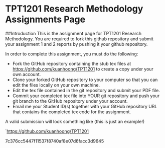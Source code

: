# TPT1201 Research Methodology Assignments Page

##Introduction
This is the assignment page for TPT1201 Research Methodology. You are required to fork this github repository and submit your assignment 1 and 2 reports by pushing it your github repository.

In order to complete this assignment, you must do the following:

- Fork the GitHub repository containing the stub tex files at https://github.com/kuanhoong/TPT1201 to create a copy under your own account.
- Clone your forked GitHub repository to your computer so that you can edit the files locally on your own machine.
- Edit the tex file contained in the git repository and submit your PDF file.
- Commit your completed tex file into YOUR git repository and push your git branch to the GitHub repository under your account.
- Email me your Student ID(s) together with your GitHub repository URL that contains the completed tex code for the assignment.

A valid submission will look something like (this is just an example!)

`https://github.com/kuanhoong/TPT1201

7c376cc5447f11537f8740af8e07d6facc3d9645




